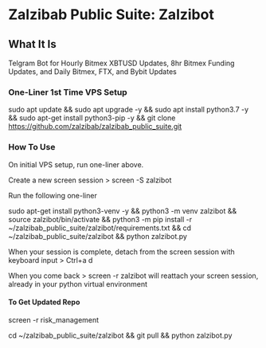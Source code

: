 # Zalzibab Public Suite: Zalzibot

## What It Is

Telgram Bot for Hourly Bitmex XBTUSD Updates, 8hr Bitmex Funding Updates, and Daily Bitmex, FTX, and Bybit Updates

### One-Liner 1st Time VPS Setup

sudo apt update && sudo apt upgrade -y && sudo apt install python3.7 -y && sudo apt-get install python3-pip -y && git clone https://github.com/zalzibab/zalzibab_public_suite.git

### How To Use

On initial VPS setup, run one-liner above.

Create a new screen session > screen -S zalzibot

Run the following one-liner

sudo apt-get install python3-venv -y && python3 -m venv zalzibot && source zalzibot/bin/activate && python3 -m pip install -r ~/zalzibab_public_suite/zalzibot/requirements.txt && cd ~/zalzibab_public_suite/zalzibot && python zalzibot.py

When your session is complete, detach from the screen session with keyboard input > Ctrl+a d

When you come back > screen -r zalzibot will reattach your screen session, already in your python virtual environment

#### To Get Updated Repo

screen -r risk_management

cd ~/zalzibab_public_suite/zalzibot && git pull && python zalzibot.py







